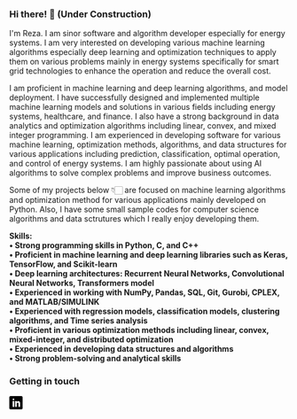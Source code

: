 ### Hi there! 👋  (Under Construction)

I'm Reza. I am sinor software and algorithm developer especially for energy systems. I am very interested on developing various machine learning algorithms especially deep learning and optimization techniques to apply them on various problems mainly in energy systems specifically for smart grid technologies to enhance the operation and reduce the overall cost. 

I am proficient in machine learning and deep learning algorithms, and model deployment. I have successfully designed and implemented multiple machine learning models and solutions in various fields including energy systems, healthcare, and finance. I also have a strong background in data analytics and optimization algorithms including linear, convex, and mixed integer programming. I am experienced in developing software for various machine learning, optimization methods, algorithms, and data structures for various applications including prediction, classification, optimal operation, and control of energy systems. I am highly passionate about using AI algorithms to solve complex problems and improve business outcomes. 

Some of my projects below 👇🏻 are focused on machine learning algorithms and optimization method for various applications mainly developed on Python. Also, I have some small sample codes for computer science algorithms and data sctrutures which I really enjoy developing them.

<strong>Skills:<strong><br>
• Strong programming skills in Python, C, and C++ <br>
• Proficient in machine learning and deep learning libraries such as Keras, TensorFlow, and Scikit-learn <br>
• Deep learning architectures: Recurrent Neural Networks, Convolutional Neural Networks, Transformers model <br>
• Experienced in working with NumPy, Pandas, SQL, Git, Gurobi, CPLEX, and MATLAB/SIMULINK <br>
• Experienced with regression models, classification models, clustering algorithms, and Time series analysis <br>
• Proficient in various optimization methods including linear, convex, mixed-integer, and distributed optimization <br>
• Experienced in developing data structures and algorithms <br>
• Strong problem-solving and analytical skills <br>

### Getting in touch

<a href="https://www.linkedin.com/in/reza-roofegarinejad/" title="Follow me on LinkedIn">
  <img
    width="24"
    alt="Follow me on LinkedIn"
    src="https://raw.githubusercontent.com//Reza-rn/Reza/master/assets/icons/linkedin.svg"
  /></a>
&nbsp;


<!-- Add website later here: [trekhleb.dev](https://trekhleb.dev)  -->

